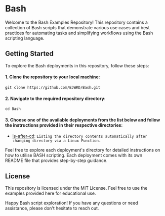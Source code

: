 # Bash

Welcome to the Bash Examples Repository! This repository contains a collection of Bash scripts that demonstrate various use cases and best practices for automating tasks and simplifying workflows using the Bash scripting language.

## Getting Started
To explore the Bash deployments in this repository, follow these steps:

#### 1.	Clone the repository to your local machine:
    git clone https://github.com/BJWRD/Bash.git
  
#### 2. Navigate to the required repository directory:
    cd Bash
  
#### 3. Choose one of the available deployments from the list below and follow the instructions provided in their respective directories:

* [ls-after-cd](https://github.com/BJWRD/Bash/ls-after-cd): `Listing the directory contents automatically after changing directory via a Linux Function.` 

Feel free to explore each deployment's directory for detailed instructions on how to utilise BASH scripting. Each deployment comes with its own README file that provides step-by-step guidance.

## License
This repository is licensed under the MIT License. Feel free to use the examples provided here for educational use.

Happy Bash script exploration! If you have any questions or need assistance, please don't hesitate to reach out.






